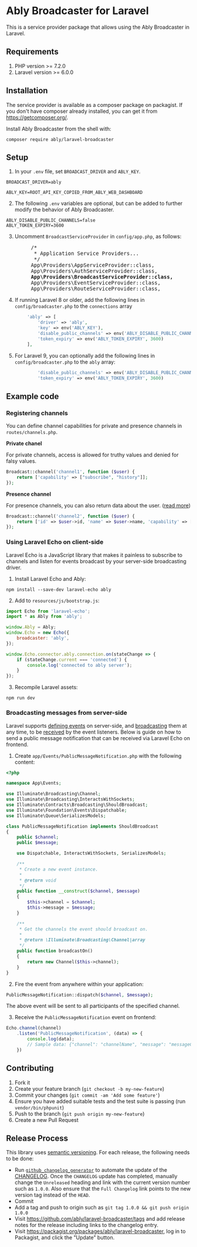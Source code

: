 # Ably Broadcaster for Laravel

This is a service provider package that allows using the Ably Broadcaster in Laravel.

## Requirements
1. PHP version >= 7.2.0
2. Laravel version >= 6.0.0

## Installation

The service provider is available as a composer package on packagist. If you don't have composer already installed, you can get it from https://getcomposer.org/.

Install Ably Broadcaster from the shell with:
```
composer require ably/laravel-broadcaster
```

## Setup

1. In your `.env` file, set `BROADCAST_DRIVER` and `ABLY_KEY`.
```dotenv
BROADCAST_DRIVER=ably

ABLY_KEY=ROOT_API_KEY_COPIED_FROM_ABLY_WEB_DASHBOARD
```

2. The following `.env` variables are optional, but can be added to further modify the behavior of Ably Broadcaster.
```dotenv
ABLY_DISABLE_PUBLIC_CHANNELS=false
ABLY_TOKEN_EXPIRY=3600
```

3. Uncomment `BroadcastServiceProvider` in `config/app.php`, as follows:
<pre>
        /*
         * Application Service Providers...
         */
        App\Providers\AppServiceProvider::class,
        App\Providers\AuthServiceProvider::class,
        <b>App\Providers\BroadcastServiceProvider::class,</b>
        App\Providers\EventServiceProvider::class,
        App\Providers\RouteServiceProvider::class,
</pre>

4. If running Laravel 8 or older, add the following lines in `config/broadcaster.php` to the `connections` array
```php
        'ably' => [
            'driver' => 'ably',
            'key' => env('ABLY_KEY'),
            'disable_public_channels' => env('ABLY_DISABLE_PUBLIC_CHANNELS', false),
            'token_expiry' => env('ABLY_TOKEN_EXPIRY', 3600)
        ],
```

5. For Laravel 9, you can optionally add the following lines in `config/broadcaster.php` to the `ably` array:
```php
            'disable_public_channels' => env('ABLY_DISABLE_PUBLIC_CHANNELS', false),
            'token_expiry' => env('ABLY_TOKEN_EXPIRY', 3600)
```

## Example code

### Registering channels

You can define channel capabilities for private and presence channels in `routes/channels.php`.

**Private chanel**

For private channels, access is allowed for truthy values and denied for falsy values.
```php
Broadcast::channel('channel1', function ($user) {
    return ['capability' => ["subscribe", "history"]];
});
```

**Presence channel**

For presence channels, you can also return data about the user. ([read more](https://laravel.com/docs/9.x/broadcasting#authorizing-presence-channels))
```php
Broadcast::channel('channel2', function ($user) {
    return ['id' => $user->id, 'name' => $user->name, 'capability' => ["subscribe", "presence"]];
});
```

### Using Laravel Echo on client-side

Laravel Echo is a JavaScript library that makes it painless to subscribe to channels and listen for events broadcast by your server-side broadcasting driver.

1. Install Laravel Echo and Ably:
```
npm install --save-dev laravel-echo ably
```
2. Add to `resources/js/bootstrap.js`:
```js
import Echo from 'laravel-echo';
import * as Ably from 'ably';

window.Ably = Ably;
window.Echo = new Echo({
    broadcaster: 'ably',
});

window.Echo.connector.ably.connection.on(stateChange => {
    if (stateChange.current === 'connected') {
        console.log('connected to ably server');
    }
});
```
3. Recompile Laravel assets:
```
npm run dev
```

### Broadcasting messages from server-side

Laravel supports [defining events](https://laravel.com/docs/events#defining-events) on server-side, and [broadcasting](https://laravel.com/docs/broadcasting#broadcasting-events) them at any time, to be [received](https://laravel.com/docs/broadcasting#receiving-broadcasts) by the event listeners. Below is guide on how to send a public message notification that can be received via Laravel Echo on frontend.

1. Create `app/Events/PublicMessageNotification.php` with the following content:
```php
<?php

namespace App\Events;

use Illuminate\Broadcasting\Channel;
use Illuminate\Broadcasting\InteractsWithSockets;
use Illuminate\Contracts\Broadcasting\ShouldBroadcast;
use Illuminate\Foundation\Events\Dispatchable;
use Illuminate\Queue\SerializesModels;

class PublicMessageNotification implements ShouldBroadcast
{
    public $channel;
    public $message;

    use Dispatchable, InteractsWithSockets, SerializesModels;

    /**
     * Create a new event instance.
     *
     * @return void
     */
    public function __construct($channel, $message)
    {
        $this->channel = $channel;
        $this->message = $message;
    }

    /**
     * Get the channels the event should broadcast on.
     *
     * @return \Illuminate\Broadcasting\Channel|array
     */
    public function broadcastOn()
    {
        return new Channel($this->channel);
    }
}
```

2. Fire the event from anywhere within your application:
```php
PublicMessageNotification::dispatch($channel, $message);
```
The above event will be sent to all participants of the specified channel.

3. Receive the `PublicMessageNotification` event on frontend:
```js
Echo.channel(channel)
    .listen('PublicMessageNotification', (data) => {
        console.log(data);
        // Sample data: {"channel": "channelName", "message": "messageContent", "socket": null}
    })
```

## Contributing

1. Fork it
2. Create your feature branch (`git checkout -b my-new-feature`)
3. Commit your changes (`git commit -am 'Add some feature'`)
4. Ensure you have added suitable tests and the test suite is passing (run `vendor/bin/phpunit`)
4. Push to the branch (`git push origin my-new-feature`)
5. Create a new Pull Request

## Release Process

This library uses [semantic versioning](http://semver.org/). For each release, the following needs to be done:

* Run [`github_changelog_generator`](https://github.com/skywinder/Github-Changelog-Generator) to automate the update of the [CHANGELOG](./CHANGELOG.md). Once the `CHANGELOG` update has completed, manually change the `Unreleased` heading and link with the current version number such as `1.0.0`. Also ensure that the `Full Changelog` link points to the new version tag instead of the `HEAD`.
* Commit
* Add a tag and push to origin such as `git tag 1.0.0 && git push origin 1.0.0`
* Visit https://github.com/ably/laravel-broadcaster/tags and add release notes for the release including links to the changelog entry.
* Visit https://packagist.org/packages/ably/laravel-broadcaster, log in to Packagist, and click the "Update" button.
